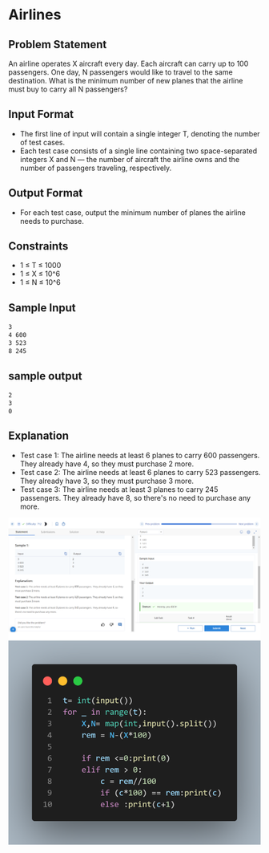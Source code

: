# Airlines

## Problem Statement
An airline operates X aircraft every day. Each aircraft can carry up to 100 passengers. One day, N passengers would like to travel to the same destination. What is the minimum number of new planes that the airline must buy to carry all N passengers?

## Input Format
- The first line of input will contain a single integer T, denoting the number of test cases.
- Each test case consists of a single line containing two space-separated integers X and N — the number of aircraft the airline owns and the number of passengers traveling, respectively.

## Output Format
- For each test case, output the minimum number of planes the airline needs to purchase.

## Constraints
- 1 ≤ T ≤ 1000
- 1 ≤ X ≤ 10^6
- 1 ≤ N ≤ 10^6

## Sample Input
```
3
4 600
3 523
8 245 
```

## sample output
```
2
3
0

```

## Explanation
- Test case 1: The airline needs at least 6 planes to carry 600 passengers. They already have 4, so they must purchase 2 more.
- Test case 2: The airline needs at least 6 planes to carry 523 passengers. They already have 3, so they must purchase 3 more.
- Test case 3: The airline needs at least 3 planes to carry 245 passengers. They already have 8, so there's no need to purchase any more.

![](Untitled.png)
![](code.png)
